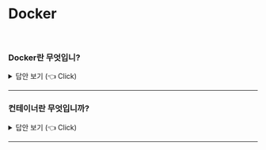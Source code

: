 # Docker
<br>


### Docker란 무엇입니?

<details>
   <summary> 답안 보기 (👈 Click)</summary>
<br />
[참고: https://aws.amazon.com/ko/docker/] 
   
+ Docker는 애플리케이션을 신속하게 구축, 테스트 및 배포할 수 있는 소프트웨어 플랫폼입니다. <br> 
  Docker는 소프트웨어를 컨테이너라는 표준화된 유닛으로 패키징하며, <br>   
  이 컨테이너에는 라이브러리, 시스템 도구, 코드, 런타임 등 소프트웨어를 실행하는데 필요한 모든 것이 <br>
  포함되어 있습니다. Docker를 사용하면 환경에 구애받지 않고 애플리케이션을 신속하게 배포 및 확장할 수 있으며 <br> 
  코드가 문제없이 실행될 것임을 확신할 수 있습니다. <br> 
   
  AWS에서 Docker를 실행하면 개발자와 관리자가 어떠한 규모에서든 매우 안정적이며, <br>
  저렴한 방식으로 애플리케이션을 구축, 제공 및 실행할 수 있습니다. <br> 
   
  
</details>

-----------------------

### 컨테이너란 무엇입니까?

<details>
   <summary> 답안 보기 (👈 Click)</summary>
<br />
[참고: https://aws.amazon.com/ko/containers/] 
   
+ 
   
  
</details>

-----------------------
